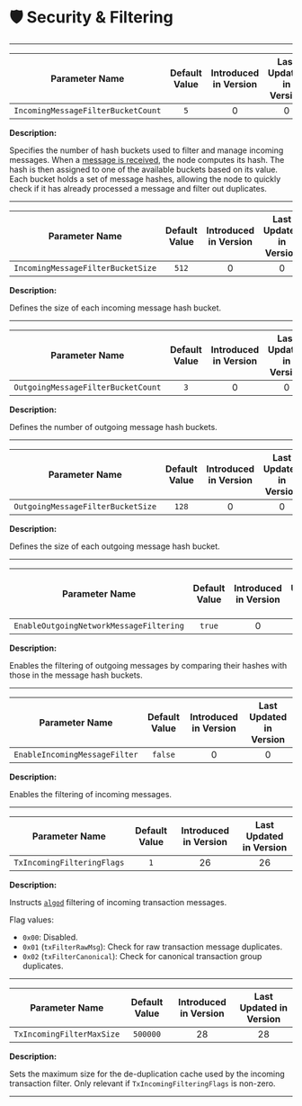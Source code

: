 # 🛡️ Security & Filtering

---

| Parameter Name                     | Default Value | Introduced in Version | Last Updated in Version |
|------------------------------------|:-------------:|:---------------------:|:-----------------------:|
| `IncomingMessageFilterBucketCount` |      `5`      |           0           |            0            |

**Description:**

Specifies the number of hash buckets used to filter and manage incoming messages.
When a [message is received](../../network/network-overview.md), the node computes
its hash. The hash is then assigned to one of the available buckets based on its
value. Each bucket holds a set of message hashes, allowing the node to quickly check
if it has already processed a message and filter out duplicates.

---

| Parameter Name                    | Default Value | Introduced in Version | Last Updated in Version |
|-----------------------------------|:-------------:|:---------------------:|:-----------------------:|
| `IncomingMessageFilterBucketSize` |     `512`     |           0           |            0            |

**Description:**

Defines the size of each incoming message hash bucket.

---

| Parameter Name                     | Default Value | Introduced in Version | Last Updated in Version |
|------------------------------------|:-------------:|:---------------------:|:-----------------------:|
| `OutgoingMessageFilterBucketCount` |      `3`      |           0           |            0            |

**Description:**

Defines the number of outgoing message hash buckets.

---

| Parameter Name                    | Default Value | Introduced in Version | Last Updated in Version |
|-----------------------------------|:-------------:|:---------------------:|:-----------------------:|
| `OutgoingMessageFilterBucketSize` |     `128`     |           0           |            0            |

**Description:**

Defines the size of each outgoing message hash bucket.

---

| Parameter Name                          | Default Value | Introduced in Version | Last Updated in Version |
|-----------------------------------------|:-------------:|:---------------------:|:-----------------------:|
| `EnableOutgoingNetworkMessageFiltering` |    `true`     |           0           |            0            |

**Description:**

Enables the filtering of outgoing messages by comparing their hashes with those
in the message hash buckets.

---

| Parameter Name                | Default Value | Introduced in Version | Last Updated in Version |
|-------------------------------|:-------------:|:---------------------:|:-----------------------:|
| `EnableIncomingMessageFilter` |    `false`    |           0           |            0            |

**Description:**

Enables the filtering of incoming messages.

---

| Parameter Name             | Default Value | Introduced in Version | Last Updated in Version |
|----------------------------|:-------------:|:---------------------:|:-----------------------:|
| `TxIncomingFilteringFlags` |      `1`      |          26           |           26            |

**Description:**

Instructs [`algod`](./node-nn-algod.md) filtering of incoming transaction
messages.

Flag values:

- `0x00`: Disabled.
- `0x01` (`txFilterRawMsg`): Check for raw transaction message duplicates.
- `0x02` (`txFilterCanonical`): Check for canonical transaction group duplicates.

---

| Parameter Name            | Default Value | Introduced in Version | Last Updated in Version |
|---------------------------|:-------------:|:---------------------:|:-----------------------:|
| `TxIncomingFilterMaxSize` |   `500000`    |          28           |           28            |

**Description:**

Sets the maximum size for the de-duplication cache used by the incoming transaction
filter. Only relevant if `TxIncomingFilteringFlags` is non-zero.

---
